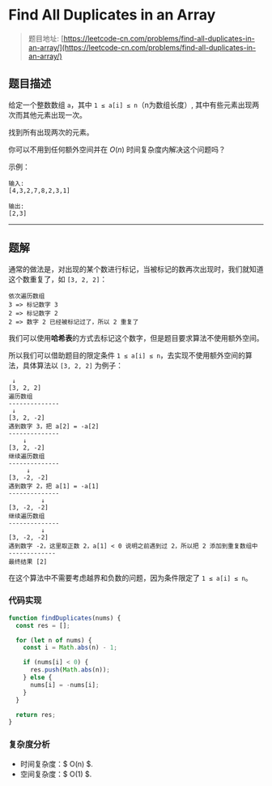 # Find All Duplicates in an Array

> 题目地址: [https://leetcode-cn.com/problems/find-all-duplicates-in-an-array/](https://leetcode-cn.com/problems/find-all-duplicates-in-an-array/)

## 题目描述
给定一个整数数组 `a`，其中 `1 ≤ a[i] ≤ n`（n为数组长度）, 其中有些元素出现两次而其他元素出现一次。

找到所有出现两次的元素。

你可以不用到任何额外空间并在 $O(n)$ 时间复杂度内解决这个问题吗？

示例：

```
输入:
[4,3,2,7,8,2,3,1]

输出:
[2,3]
```

------

## 题解

通常的做法是，对出现的某个数进行标记，当被标记的数再次出现时，我们就知道这个数重复了，如 `[3, 2, 2]`：

```
依次遍历数组
3 => 标记数字 3
2 => 标记数字 2
2 => 数字 2 已经被标记过了，所以 2 重复了
```

我们可以使用**哈希表**的方式去标记这个数字，但是题目要求算法不使用额外空间。

所以我们可以借助题目的限定条件 `1 ≤ a[i] ≤ n`，去实现不使用额外空间的算法，具体算法以 `[3, 2, 2]` 为例子：

```
 ↓
[3, 2, 2]
遍历数组
--------------
 ↓
[3, 2, -2]
遇到数字 3，把 a[2] = -a[2]
--------------
    ↓
[3, 2, -2]
继续遍历数组
--------------
     ↓
[3, -2, -2]
遇到数字 2，把 a[1] = -a[1]
--------------
         ↓
[3, -2, -2]
继续遍历数组
--------------
         ↓
[3, -2, -2]
遇到数字 -2，这里取正数 2，a[1] < 0 说明之前遇到过 2，所以把 2 添加到重复数组中
-------------
最终结果 [2]
```

在这个算法中不需要考虑越界和负数的问题，因为条件限定了 `1 ≤ a[i] ≤ n`。

### 代码实现

```js
function findDuplicates(nums) {
  const res = [];

  for (let n of nums) {
    const i = Math.abs(n) - 1;

    if (nums[i] < 0) {
      res.push(Math.abs(n));
    } else {
      nums[i] = -nums[i];
    }
  }

  return res;
}
```

### 复杂度分析

* 时间复杂度：$ O(n) $.
* 空间复杂度：$ O(1) $.
